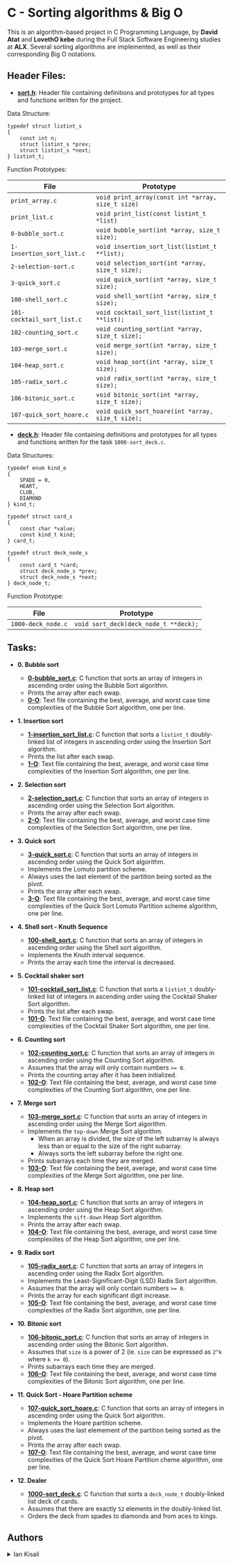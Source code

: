 # C - Sorting algorithms & Big O

This is an algorithm-based project in C Programming Language, by **David Atat** and **LovethO kebe** during the Full Stack Software Engineering studies at **ALX**. Several sorting algorithms are implemented, as well as their corresponding Big O notations.

## Header Files:

- **[sort.h](./sort.h)**: Header file containing definitions and prototypes for all types and functions written for the project.

Data Structure:

```
typedef struct listint_s
{
	const int n;
	struct listint_s *prev;
	struct listint_s *next;
} listint_t;
```

Function Prototypes:

| File                       | Prototype                                         |
| -------------------------- | ------------------------------------------------- |
| `print_array.c`            | `void print_array(const int *array, size_t size)` |
| `print_list.c`             | `void print_list(const listint_t *list)`          |
| `0-bubble_sort.c`          | `void bubble_sort(int *array, size_t size);`      |
| `1-insertion_sort_list.c`  | `void insertion_sort_list(listint_t **list);`     |
| `2-selection-sort.c`       | `void selection_sort(int *array, size_t size);`   |
| `3-quick_sort.c`           | `void quick_sort(int *array, size_t size);`       |
| `100-shell_sort.c`         | `void shell_sort(int *array, size_t size);`       |
| `101-cocktail_sort_list.c` | `void cocktail_sort_list(listint_t **list);`      |
| `102-counting_sort.c`      | `void counting_sort(int *array, size_t size);`    |
| `103-merge_sort.c`         | `void merge_sort(int *array, size_t size);`       |
| `104-heap_sort.c`          | `void heap_sort(int *array, size_t size);`        |
| `105-radix_sort.c`         | `void radix_sort(int *array, size_t size);`       |
| `106-bitonic_sort.c`       | `void bitonic_sort(int *array, size_t size);`     |
| `107-quick_sort_hoare.c`   | `void quick_sort_hoare(int *array, size_t size);` |

- **[deck.h](./deck.h)**: Header file containing definitions and prototypes for all types and functions written for the task `1000-sort_deck.c`.

Data Structures:

```
typedef enum kind_e
{
	SPADE = 0,
	HEART,
	CLUB,
	DIAMOND
} kind_t;

typedef struct card_s
{
	const char *value;
	const kind_t kind;
} card_t;

typedef struct deck_node_s
{
	const card_t *card;
	struct deck_node_s *prev;
	struct deck_node_s *next;
} deck_node_t;
```

Function Prototype:

| File               | Prototype                             |
| ------------------ | ------------------------------------- |
| `1000-deck_node.c` | `void sort_deck(deck_node_t **deck);` |

## Tasks:

- **0. Bubble sort**

  - **[0-bubble_sort.c](./0-bubble_sort.c)**: C function that sorts an array of integers in ascending order using the Bubble Sort algorithm.
  - Prints the array after each swap.
  - **[0-O](./0-O)**: Text file containing the best, average, and worst case time complexities of the Bubble Sort algorithm, one per line.

- **1. Insertion sort**

  - **[1-insertion_sort_list.c](./1-insertion_sort_list.c)**: C function that sorts a `listint_t` doubly-linked list of integers in ascending order using the
    Insertion Sort algorithm.
  - Prints the list after each swap.
  - **[1-O](./1-O)**: Text file containing the best, average, and worst case time complexities of the Insertion Sort algorithm, one per line.

- **2. Selection sort**

  - **[2-selection_sort.c](./2-selection_sort.c)**: C function that sorts an array of integers in ascending order using the Selection Sort algorithm.
  - Prints the array after each swap.
  - **[2-O](./2-O)**: Text file containing the best, average, and worst case time complexities of the Selection Sort algorithm, one per line.

- **3. Quick sort**

  - **[3-quick_sort.c](./3-quick_sort.c)**: C function that sorts an array of integers in ascending order using the Quick Sort algorithm.
  - Implements the Lomuto partition scheme.
  - Always uses the last element of the partition being sorted as the pivot.
  - Prints the array after each swap.
  - **[3-O](./3-O)**: Text file containing the best, average, and worst case time complexities of the Quick Sort Lomuto Partition scheme algorithm, one per line.

- **4. Shell sort - Knuth Sequence**

  - **[100-shell_sort.c](./100-shell_sort.c)**: C function that sorts an array of integers in ascending order using the Shell sort algorithm.
  - Implements the Knuth interval sequence.
  - Prints the array each time the interval is decreased.

- **5. Cocktail shaker sort**

  - **[101-cocktail_sort_list.c](./101-cocktail_sort_list.c)**: C function that sorts
    a `listint_t` doubly-linked list of integers in ascending order using the Cocktail Shaker Sort algorithm.
  - Prints the list after each swap.
  - **[101-O](./101-O)**: Text file containing the best, average, and worst case time complexities of the Cocktail Shaker Sort algorithm, one per line.

- **6. Counting sort**

  - **[102-counting_sort.c](./102-counting_sort.c)**: C function that sorts an array of integers in ascending order using the Counting Sort algorithm.
  - Assumes that the array will only contain numbers `>= 0`.
  - Prints the counting array after it has been initialized.
  - **[102-O](./102-O)**: Text file containing the best, average, and worst case time complexities of the Counting Sort algorithm, one per line.

- **7. Merge sort**

  - **[103-merge_sort.c](./103-merge_sort.c)**: C function that sorts an array of integers in ascending order using the Merge Sort algorithm.
  - Implements the `top-down` Merge Sort algorithm.
    - When an array is divided, the size of the left subarray is always less than or equal to the size of the right subarray.
    - Always sorts the left subarray before the right one.
  - Prints subarrays each time they are merged.
  - **[103-O](./103-O)**: Text file containing the best, average, and worst case time complexities of the Merge Sort algorithm, one per line.

- **8. Heap sort**

  - **[104-heap_sort.c](./104-heap_sort.c)**: C function that sorts an array of integers in ascending order using the Heap Sort algorithm.
  - Implements the `sift-down` Heap Sort algorithm.
  - Prints the array after each swap.
  - **[104-O](./104-O)**: Text file containing the best, average, and worst case time complexiites of the Heap Sort algorithm, one per line.

- **9. Radix sort**

  - **[105-radix_sort.c](./105-radix_sort.c)**: C function that sorts an array of integers in ascending order using the Radix Sort algorithm.
  - Implements the Least-Significant-Digit (LSD) Radix Sort algorithm.
  - Assumes that the array will only contain numbers `>= 0`.
  - Prints the array for each significant digit increase.
  - **[105-O](./105-O)**: Text file containing the best, average, and worst case time complexities of the Radix Sort algorithm, one per line.

- **10. Bitonic sort**

  - **[106-bitonic_sort.c](./106-bitonic_sort.c)**: C function that sorts an array of integers in ascending order using the Bitonic Sort algorithm.
  - Assumes that `size` is a power of 2 (ie. `size` can be expressed as `2^k` where `k >= 0`).
  - Prints subarrays each time they are merged.
  - **[106-O](./106-O)**: Text file containing the best, average, and worst case time complexities of the Bitonic Sort algorithm, one per line.

- **11. Quick Sort - Hoare Partition scheme**

  - **[107-quick_sort_hoare.c](./107-quick_sort_hoare.c)**: C function that sorts an array of integers in ascending order using the Quick Sort algorithm.
  - Implements the Hoare partition scheme.
  - Always uses the last elemement of the partition being sorted as the pivot.
  - Prints the array after each swap.
  - **[107-O](./107-O)**: Text file containing the best, average, and worst case time complexities of the Quick Sort Hoare Partition cheme algorithm, one per line.

- **12. Dealer**
  - **[1000-sort_deck.c](./1000-sort_deck.c)**: C function that sorts a `deck_node_t` doubly-linked list deck of cards.
  - Assumes that there are exactly `52` elements in the doubly-linked list.
  - Orders the deck from spades to diamonds and from aces to kings.

## Authors

<details>
    <summary>Ian Kisali</summary>
    <ul>
    <li><a href="https://www.github.com/iankisali">Github</a></li>
    <li><a href="https://www.twitter.com/IanKisali_">Twitter</a></li>
    <li><a href="mailto:iankisali@gmail.com">E-mail</a></li>
    </ul>
</details>
